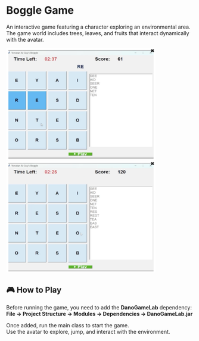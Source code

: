 # Boggle Game

An interactive game featuring a character exploring an environmental area.  
The game world includes trees, leaves, and fruits that interact dynamically with the avatar.

<p float="left">
  <img src="images/screenshot1.jpeg" width="400" height="300"/>
  <img src="images/screenshot2.jpeg" width="400" height="300"/>
</p>

## 🎮 How to Play

Before running the game, you need to add the **DanoGameLab** dependency:  
**File → Project Structure → Modules → Dependencies → DanoGameLab.jar**

Once added, run the main class to start the game.  
Use the avatar to explore, jump, and interact with the environment.

